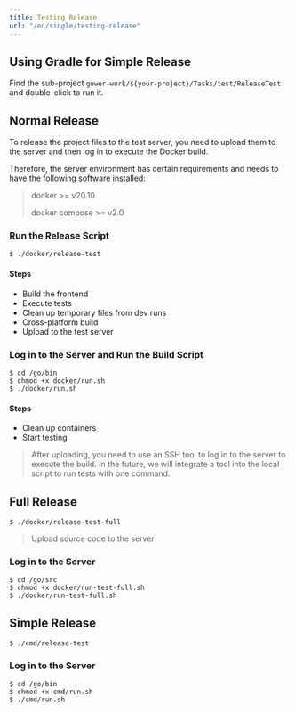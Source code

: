 ```yaml
---
title: Testing Release
url: "/en/single/testing-release"
---
```


## Using Gradle for Simple Release

Find the sub-project `gower-work/${your-project}/Tasks/test/ReleaseTest` and double-click to run it.

## Normal Release

To release the project files to the test server, you need to upload them to the server and then log in to execute the Docker build.

Therefore, the server environment has certain requirements and needs to have the following software installed:

> docker >= v20.10
>
> docker compose >= v2.0

### Run the Release Script

```shell
$ ./docker/release-test
```


#### Steps

- Build the frontend
- Execute tests
- Clean up temporary files from dev runs
- Cross-platform build
- Upload to the test server

### Log in to the Server and Run the Build Script

```shell
$ cd /go/bin
$ chmod +x docker/run.sh
$ ./docker/run.sh
```


#### Steps

- Clean up containers
- Start testing

> After uploading, you need to use an SSH tool to log in to the server to execute the build. In the future, we will integrate a tool into the local script to run tests with one command.

## Full Release

```shell
$ ./docker/release-test-full
```

> Upload source code to the server

### Log in to the Server

```shell
$ cd /go/src
$ chmod +x docker/run-test-full.sh
$ ./docker/run-test-full.sh
```


## Simple Release

```shell
$ ./cmd/release-test
```


### Log in to the Server

```shell
$ cd /go/bin
$ chmod +x cmd/run.sh
$ ./cmd/run.sh
```
